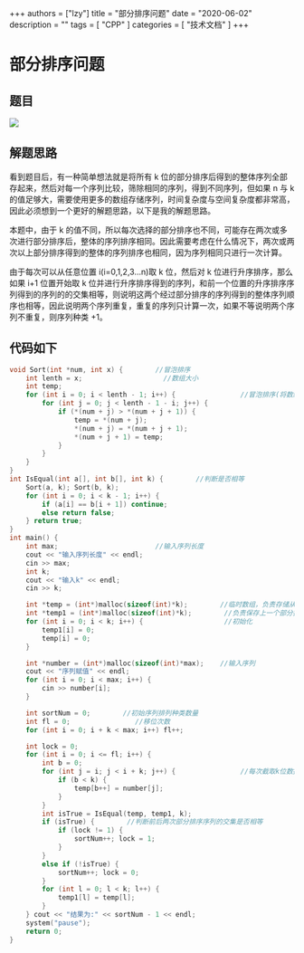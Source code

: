 +++
authors = ["lzy"]
title = "部分排序问题"
date = "2020-06-02"
description = ""
tags = [
    "CPP"
]
categories = [
    "技术文档"
]
+++

# 部分排序问题

## 题目

![](../static/ITQOb2IZGoaZcqxkKNwcF6dpnJh.png)

## 解题思路

看到题目后，有一种简单想法就是将所有 k 位的部分排序后得到的整体序列全部存起来，然后对每一个序列比较，筛除相同的序列，得到不同序列，但如果 n 与 k 的值足够大，需要使用更多的数组存储序列，时间复杂度与空间复杂度都非常高，因此必须想到一个更好的解题思路，以下是我的解题思路。

本题中，由于 k 的值不同，所以每次选择的部分排序也不同，可能存在两次或多次进行部分排序后，整体的序列排序相同。因此需要考虑在什么情况下，两次或两次以上部分排序得到的整体的序列排序也相同，因为序列相同只进行一次计算。

由于每次可以从任意位置 i(i=0,1,2,3…n)取 k 位，然后对 k 位进行升序排序，那么如果 i+1 位置开始取 k 位并进行升序排序得到的序列，和前一个位置的升序排序序列得到的序列的的交集相等，则说明这两个经过部分排序的序列得到的整体序列顺序也相等，因此说明两个序列重复，重复的序列只计算一次，如果不等说明两个序列不重复，则序列种类 +1。

## 代码如下

```c
void Sort(int *num, int x) {        //冒泡排序
    int lenth = x;                    //数组大小
    int temp;
    for (int i = 0; i < lenth - 1; i++) {                //冒泡排序(将数组元素升序排序)
        for (int j = 0; j < lenth - 1 - i; j++) {
            if (*(num + j) > *(num + j + 1)) {
                temp = *(num + j);
                *(num + j) = *(num + j + 1);
                *(num + j + 1) = temp;
            }
        }
    }
}
int IsEqual(int a[], int b[], int k) {        //判断是否相等
    Sort(a, k); Sort(b, k);
    for (int i = 0; i < k - 1; i++) {
        if (a[i] == b[i + 1]) continue;
        else return false;
    } return true;
}
int main() {
    int max;                        //输入序列长度
    cout << "输入序列长度" << endl;
    cin >> max;
    int k;
    cout << "输入k" << endl;
    cin >> k;

    int *temp = (int*)malloc(sizeof(int)*k);        //临时数组，负责存储从i位起k个数据，部分排序序列
    int *temp1 = (int*)malloc(sizeof(int)*k);        //负责保存上一个部分排序序列
    for (int i = 0; i < k; i++) {                    //初始化
        temp1[i] = 0;
        temp[i] = 0;
    }

    int *number = (int*)malloc(sizeof(int)*max);    //输入序列
    cout << "序列赋值" << endl;
    for (int i = 0; i < max; i++) {
        cin >> number[i];
    }

    int sortNum = 0;        //初始序列排列种类数量
    int fl = 0;                //移位次数
    for (int i = 0; i + k < max; i++) fl++;

    int lock = 0;
    for (int i = 0; i <= fl; i++) {
        int b = 0;
        for (int j = i; j < i + k; j++) {                //每次截取k位数据
            if (b < k) {
                temp[b++] = number[j];
            }
        }
        int isTrue = IsEqual(temp, temp1, k);
        if (isTrue) {        //判断前后两次部分排序序列的交集是否相等
            if (lock != 1) {
                sortNum++; lock = 1;
            }
        }
        else if (!isTrue) {
            sortNum++; lock = 0;
        }
        for (int l = 0; l < k; l++) {
            temp1[l] = temp[l];
        }
    } cout << "结果为:" << sortNum - 1 << endl;
    system("pause");
    return 0;
}
```
